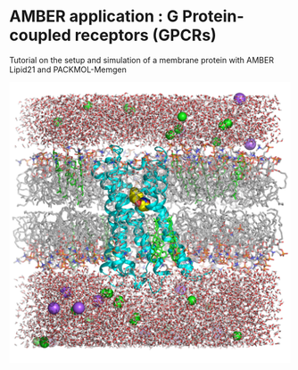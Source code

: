 # AMBER application : G Protein-coupled receptors (GPCRs)

Tutorial on the setup and simulation of a membrane protein with AMBER Lipid21 and PACKMOL-Memgen

![Alt text](https://github.com/Jahan08/Amber-tutorial/blob/main/m2_setup.png "M2_IXO")


